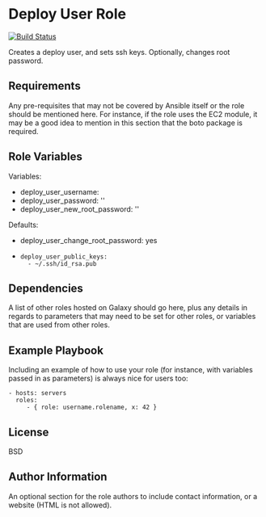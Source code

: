Deploy User Role
=========

[![Build Status](https://travis-ci.org/mbreisch/deploy-user-role.svg?branch=master)](https://travis-ci.org/mbreisch/deploy-user-role)

Creates a deploy user, and sets ssh keys. Optionally, changes root password.

Requirements
------------

Any pre-requisites that may not be covered by Ansible itself or the role should be mentioned here. For instance, if the role uses the EC2 module, it may be a good idea to mention in this section that the boto package is required.

Role Variables
--------------

Variables:
* deploy_user_username: 
* deploy_user_password: ''
* deploy_user_new_root_password: ''

Defaults:
* deploy_user_change_root_password: yes
*     deploy_user_public_keys:
        - ~/.ssh/id_rsa.pub
  
Dependencies
------------

A list of other roles hosted on Galaxy should go here, plus any details in regards to parameters that may need to be set for other roles, or variables that are used from other roles.

Example Playbook
----------------

Including an example of how to use your role (for instance, with variables passed in as parameters) is always nice for users too:

    - hosts: servers
      roles:
         - { role: username.rolename, x: 42 }

License
-------

BSD

Author Information
------------------

An optional section for the role authors to include contact information, or a website (HTML is not allowed).
